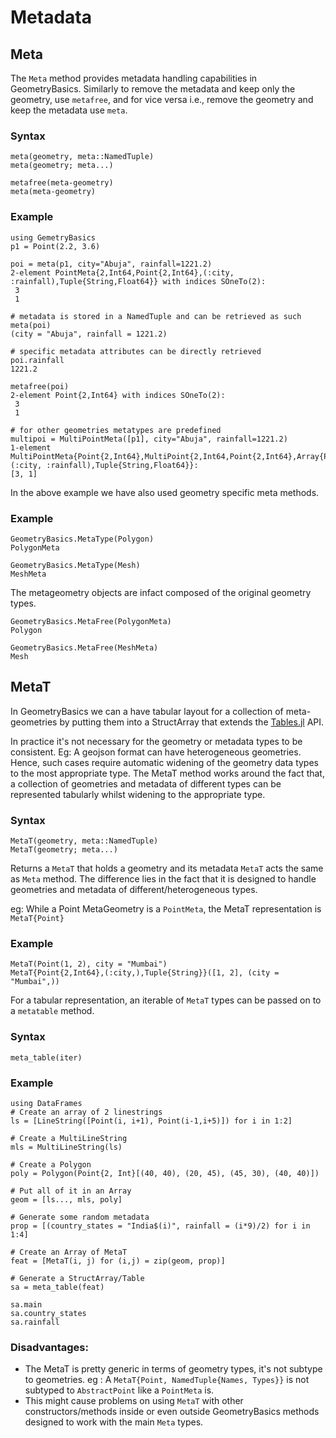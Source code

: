 # Metadata
## Meta
The `Meta` method provides metadata handling capabilities in GeometryBasics. Similarly to remove the metadata and keep only the geometry, use `metafree`, and for vice versa i.e., remove the geometry and keep the metadata use `meta`.


### Syntax
```
meta(geometry, meta::NamedTuple)
meta(geometry; meta...)

metafree(meta-geometry)
meta(meta-geometry)
```    
### Example
```jldoctest
using GemetryBasics   
p1 = Point(2.2, 3.6)

poi = meta(p1, city="Abuja", rainfall=1221.2)
2-element PointMeta{2,Int64,Point{2,Int64},(:city, :rainfall),Tuple{String,Float64}} with indices SOneTo(2):
 3
 1

# metadata is stored in a NamedTuple and can be retrieved as such
meta(poi)
(city = "Abuja", rainfall = 1221.2)

# specific metadata attributes can be directly retrieved
poi.rainfall
1221.2

metafree(poi)
2-element Point{2,Int64} with indices SOneTo(2):
 3
 1

# for other geometries metatypes are predefined
multipoi = MultiPointMeta([p1], city="Abuja", rainfall=1221.2)
1-element MultiPointMeta{Point{2,Int64},MultiPoint{2,Int64,Point{2,Int64},Array{Point{2,Int64},1}},(:city, :rainfall),Tuple{String,Float64}}:
[3, 1]
```
In the above example we have also used geometry specific meta methods.

### Example
```@jldoctest
GeometryBasics.MetaType(Polygon)
PolygonMeta

GeometryBasics.MetaType(Mesh)
MeshMeta
```
The metageometry objects are infact composed of the original geometry types.
```@jldoctest
GeometryBasics.MetaFree(PolygonMeta)
Polygon

GeometryBasics.MetaFree(MeshMeta)
Mesh
```
## MetaT
In GeometryBasics we can a have tabular layout for a collection of meta-geometries by putting them into a StructArray that extends the [Tables.jl](https://github.com/JuliaData/Tables.jl) API.

In practice it's not necessary for the geometry or metadata types to be consistent. Eg: A geojson format can have heterogeneous geometries.
Hence, such cases require automatic widening of the geometry data types to the most appropriate type. The MetaT method works around the fact that, a collection of geometries and metadata of different types can be represented tabularly whilst widening to the appropriate type. 
### Syntax
```
MetaT(geometry, meta::NamedTuple)
MetaT(geometry; meta...)
```    
Returns a `MetaT` that holds a geometry and its metadata `MetaT` acts the same as `Meta` method.
The difference lies in the fact that it is designed to handle geometries and metadata of different/heterogeneous types.

eg: While a Point MetaGeometry is a `PointMeta`, the MetaT representation is `MetaT{Point}`

### Example
```@jldoctest
MetaT(Point(1, 2), city = "Mumbai")
MetaT{Point{2,Int64},(:city,),Tuple{String}}([1, 2], (city = "Mumbai",))
```

For a tabular representation, an iterable of `MetaT` types can be passed on to a `metatable` method.

### Syntax
```@jldoctest
meta_table(iter)
```    
### Example
```@jldoctest
using DataFrames
# Create an array of 2 linestrings 
ls = [LineString([Point(i, i+1), Point(i-1,i+5)]) for i in 1:2]

# Create a MultiLineString 
mls = MultiLineString(ls)

# Create a Polygon
poly = Polygon(Point{2, Int}[(40, 40), (20, 45), (45, 30), (40, 40)])

# Put all of it in an Array
geom = [ls..., mls, poly]
    
# Generate some random metadata
prop = [(country_states = "India$(i)", rainfall = (i*9)/2) for i in 1:4]
    
# Create an Array of MetaT
feat = [MetaT(i, j) for (i,j) = zip(geom, prop)]

# Generate a StructArray/Table
sa = meta_table(feat)

sa.main
sa.country_states
sa.rainfall
```

### Disadvantages:
 * The MetaT is pretty generic in terms of geometry types, it's not subtype to geometries. eg : A `MetaT{Point, NamedTuple{Names, Types}}` is not subtyped to `AbstractPoint` like a `PointMeta` is.
 * This might cause problems on using `MetaT` with other constructors/methods inside or even outside GeometryBasics methods designed to work with the main `Meta` types.

